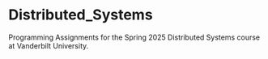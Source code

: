 # Distributed_Systems
Programming Assignments for the Spring 2025 Distributed Systems course at Vanderbilt University.
